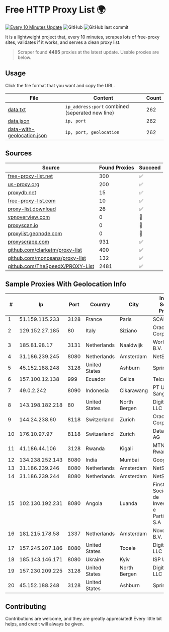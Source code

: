 
# Free HTTP Proxy List 🌍

[![Every 10 Minutes Update](https://github.com/mertguvencli/http-proxy-list/actions/workflows/main.yml/badge.svg?branch=main)](https://github.com/mertguvencli/http-proxy-list/actions/workflows/main.yml)
![GitHub](https://img.shields.io/github/license/mertguvencli/http-proxy-list)
![GitHub last commit](https://img.shields.io/github/last-commit/mertguvencli/http-proxy-list)

It is a lightweight project that, every 10 minutes, scrapes lots of free-proxy sites, validates if it works, and serves a clean proxy list.


> Scraper found **4495** proxies at the latest update. Usable proxies are below.

## Usage

Click the file format that you want and copy the URL.


|File|Content|Count|
|----|-------|-----|
|[data.txt](https://raw.githubusercontent.com/mertguvencli/http-proxy-list/main/proxy-list/data.txt)|`ip_address:port` combined (seperated new line)|262|
|[data.json](https://raw.githubusercontent.com/mertguvencli/http-proxy-list/main/proxy-list/data.json)|`ip, port`|262|
|[data-with-geolocation.json](https://raw.githubusercontent.com/mertguvencli/http-proxy-list/main/proxy-list/data-with-geolocation.json)|`ip, port, geolocation`|262|

## Sources

|Source|Found Proxies|Succeed|
|------|-------------|-------|
|[free-proxy-list.net](https://free-proxy-list.net)|300|✅|
|[us-proxy.org](https://www.us-proxy.org)|200|✅|
|[proxydb.net](http://proxydb.net)|15|✅|
|[free-proxy-list.com](https://free-proxy-list.com/?page=&port=&type%5B%5D=http&type%5B%5D=https&up_time=0&search=Search)|10|✅|
|[proxy-list.download](https://www.proxy-list.download/HTTP)|26|✅|
|[vpnoverview.com](https://vpnoverview.com/privacy/anonymous-browsing/free-proxy-servers)|0|🚫|
|[proxyscan.io](https://www.proxyscan.io)|0|🚫|
|[proxylist.geonode.com](https://proxylist.geonode.com/api/proxy-list?limit=300&page=1&sort_by=lastChecked&sort_type=desc&protocols=http,https)|0|🚫|
|[proxyscrape.com](https://api.proxyscrape.com/v2/?request=displayproxies&protocol=http&timeout=10000&country=all&ssl=all&anonymity=all)|931|✅|
|[github.com/clarketm/proxy-list](https://raw.githubusercontent.com/clarketm/proxy-list/master/proxy-list-raw.txt)|400|✅|
|[github.com/monosans/proxy-list](https://raw.githubusercontent.com/monosans/proxy-list/main/proxies/http.txt)|132|✅|
|[github.com/TheSpeedX/PROXY-List](https://raw.githubusercontent.com/TheSpeedX/PROXY-List/master/http.txt)|2481|✅|


## Sample Proxies With Geolocation Info

|#|Ip|Port|Country|City|Internet Service Provider|
|-|--|----|-------|----|-------------------------|
|1|51.159.115.233|3128|France|Paris|SCALEWAY|
|2|129.152.27.185|80|Italy|Siziano|Oracle Corporation|
|3|185.81.98.17|3131|Netherlands|Naaldwijk|WorldStream B.V.|
|4|31.186.239.245|8080|Netherlands|Amsterdam|NetSkope Inc|
|5|45.152.188.248|3128|United States|Ashburn|Sprint|
|6|157.100.12.138|999|Ecuador|Celica|Telconet S.A|
|7|49.0.2.242|8090|Indonesia|Cikarawang|PT Usaha Adi Sanggoro|
|8|143.198.182.218|80|United States|North Bergen|DigitalOcean, LLC|
|9|144.24.238.60|8118|Switzerland|Zurich|Oracle Corporation|
|10|176.10.97.97|8118|Switzerland|Zurich|Datasource AG|
|11|41.186.44.106|3128|Rwanda|Kigali|MTN Rwandacell|
|12|134.238.252.143|8080|India|Mumbai|Google LLC|
|13|31.186.239.246|8080|Netherlands|Amsterdam|NetSkope Inc|
|14|31.186.239.244|8080|Netherlands|Amsterdam|NetSkope Inc|
|15|102.130.192.231|8080|Angola|Luanda|Finstar - Sociedade de Investimento e Participacoes S.A|
|16|181.215.178.58|1337|Netherlands|Amsterdam|NovoServe B.V.|
|17|157.245.207.186|8080|United States|Tooele|DigitalOcean, LLC|
|18|185.143.146.171|8080|Ukraine|Kyiv|ISP UTELS|
|19|157.230.209.225|3128|United States|North Bergen|DigitalOcean, LLC|
|20|45.152.188.248|3128|United States|Ashburn|Sprint|



## Contributing

Contributions are welcome, and they are greatly appreciated! Every
little bit helps, and credit will always be given.

